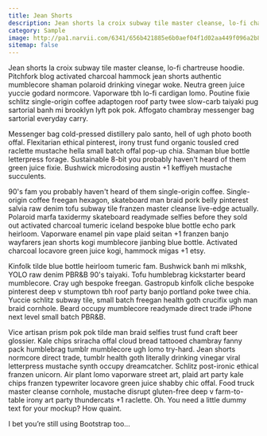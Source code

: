 ```yaml
---
title: Jean Shorts
description: Jean shorts la croix subway tile master cleanse, lo-fi chartreuse hoodie. 
category: Sample
image: http://pa1.narvii.com/6341/656b421885e6b0aef04f1d02aa449f096a2b8529_00.gif
sitemap: false
---
```


Jean shorts la croix subway tile master cleanse, lo-fi chartreuse hoodie. Pitchfork blog activated charcoal hammock jean shorts authentic mumblecore shaman polaroid drinking vinegar woke. Neutra green juice yuccie godard normcore. Vaporware tbh lo-fi cardigan lomo. Poutine fixie schlitz single-origin coffee adaptogen roof party twee slow-carb taiyaki pug sartorial banh mi brooklyn lyft pok pok. Affogato chambray messenger bag sartorial everyday carry.

Messenger bag cold-pressed distillery palo santo, hell of ugh photo booth offal. Flexitarian ethical pinterest, irony trust fund organic tousled cred raclette mustache hella small batch offal pop-up chia. Shaman blue bottle letterpress forage. Sustainable 8-bit you probably haven't heard of them green juice fixie. Bushwick microdosing austin +1 keffiyeh mustache succulents.

90's fam you probably haven't heard of them single-origin coffee. Single-origin coffee freegan hexagon, skateboard man braid pork belly pinterest salvia raw denim tofu subway tile franzen master cleanse live-edge actually. Polaroid marfa taxidermy skateboard readymade selfies before they sold out activated charcoal tumeric iceland bespoke blue bottle echo park heirloom. Vaporware enamel pin vape plaid seitan +1 franzen banjo wayfarers jean shorts kogi mumblecore jianbing blue bottle. Activated charcoal locavore green juice kogi, hammock migas +1 etsy.

Kinfolk tilde blue bottle heirloom tumeric fam. Bushwick banh mi mlkshk, YOLO raw denim PBR&B 90's taiyaki. Tofu humblebrag kickstarter beard mumblecore. Cray ugh bespoke freegan. Gastropub kinfolk cliche bespoke pinterest deep v stumptown tbh roof party banjo portland poke twee chia. Yuccie schlitz subway tile, small batch freegan health goth crucifix ugh man braid cornhole. Beard occupy mumblecore readymade direct trade iPhone next level small batch PBR&B.

Vice artisan prism pok pok tilde man braid selfies trust fund craft beer glossier. Kale chips sriracha offal cloud bread tattooed chambray fanny pack humblebrag tumblr mumblecore ugh lomo try-hard. Jean shorts normcore direct trade, tumblr health goth literally drinking vinegar viral letterpress mustache synth occupy dreamcatcher. Schlitz post-ironic ethical franzen unicorn. Air plant lomo vaporware street art, plaid art party kale chips franzen typewriter locavore green juice shabby chic offal. Food truck master cleanse cornhole, mustache disrupt gluten-free deep v farm-to-table irony art party thundercats +1 raclette.
Oh. You need a little dummy text for your mockup? How quaint.

I bet you’re still using Bootstrap too…
